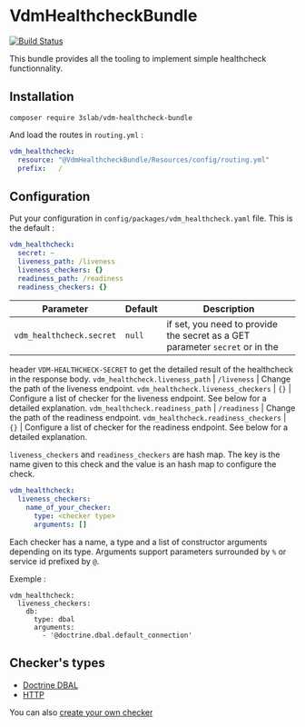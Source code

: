 # VdmHealthcheckBundle

[![Build Status](https://travis-ci.org/3slab/VdmHealthcheckBundle.svg?branch=master)](https://travis-ci.org/3slab/VdmHealthcheckBundle)

This bundle provides all the tooling to implement simple healthcheck functionnality.

## Installation

```shell script
composer require 3slab/vdm-healthcheck-bundle
```

And load the routes in `routing.yml` :

```yaml
vdm_healthcheck:
  resource: "@VdmHealthcheckBundle/Resources/config/routing.yml"
  prefix:   /
```

## Configuration

Put your configuration in `config/packages/vdm_healthcheck.yaml` file. This is the default :

```yaml
vdm_healthcheck:
  secret: ~
  liveness_path: /liveness
  liveness_checkers: {}
  readiness_path: /readiness
  readiness_checkers: {}
```

Parameter | Default | Description
--- | --- | ---
`vdm_healthcheck.secret` | `null` | if set, you need to provide the secret as a GET parameter `secret` or in the 
header `VDM-HEALTHCHECK-SECRET` to get the detailed result of the healthcheck in the response body.
`vdm_healthcheck.liveness_path` | `/liveness` | Change the path of the liveness endpoint.
`vdm_healthcheck.liveness_checkers` | `{}` | Configure a list of checker for the liveness endpoint. See below for 
a detailed explanation.
`vdm_healthcheck.readiness_path` | `/readiness` | Change the path of the readiness endpoint.
`vdm_healthcheck.readiness_checkers` | `{}` | Configure a list of checker for the readiness endpoint. See below for 
a detailed explanation.

`liveness_checkers` and `readiness_checkers` are hash map. The key is the name given to this check and the value is 
an hash map to configure the check.

```yaml
vdm_healthcheck:
  liveness_checkers:
    name_of_your_checker:
      type: <checker type>
      arguments: []
``` 

Each checker has a name, a type and a list of constructor arguments depending on its type. Arguments support parameters
surrounded by `%` or service id prefixed by `@`.

Exemple :

```
vdm_healthcheck:
  liveness_checkers:
    db:
      type: dbal
      arguments:
        - '@doctrine.dbal.default_connection'
```

## Checker's types

* [Doctrine DBAL](./Resources/doc/checkers/dbal.md)
* [HTTP](./Resources/doc/checkers/http.md)

You can also [create your own checker](./Resources/doc/create_your_own_checker.md)